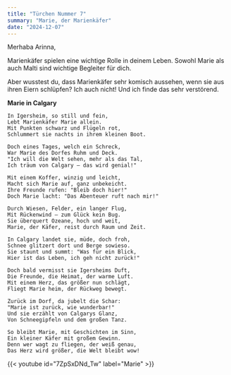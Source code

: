 ```yaml
---
title: "Türchen Nummer 7"
summary: "Marie, der Marienkäfer"
date: "2024-12-07"
---
```


Merhaba Arinna,

Marienkäfer spielen eine wichtige Rolle in deinem Leben. Sowohl Marie als auch Malti sind wichtige Begleiter für dich. 

Aber wusstest du, dass Marienkäfer sehr komisch aussehen, wenn sie aus ihren Eiern schlüpfen? Ich auch nicht! Und ich finde das sehr verstörend.   


**Marie in Calgary**

```
In Igersheim, so still und fein,  
Lebt Marienkäfer Marie allein.  
Mit Punkten schwarz und Flügeln rot,  
Schlummert sie nachts in ihrem kleinen Boot.  

Doch eines Tages, welch ein Schreck,  
War Marie des Dorfes Ruhm und Deck.  
"Ich will die Welt sehen, mehr als das Tal,  
Ich träum von Calgary – das wird genial!"  

Mit einem Koffer, winzig und leicht,  
Macht sich Marie auf, ganz unbekeicht.  
Ihre Freunde rufen: "Bleib doch hier!"  
Doch Marie lacht: "Das Abenteuer ruft nach mir!"  

Durch Wiesen, Felder, ein langer Flug,  
Mit Rückenwind – zum Glück kein Bug.  
Sie überquert Ozeane, hoch und weit,  
Marie, der Käfer, reist durch Raum und Zeit.  

In Calgary landet sie, müde, doch froh,  
Schnee glitzert dort und Berge sowieso.  
Sie staunt und summt: "Was für ein Blick,  
Hier ist das Leben, ich geh nicht zurück!"  

Doch bald vermisst sie Igersheims Duft,  
Die Freunde, die Heimat, der warme Luft.  
Mit einem Herz, das größer nun schlägt,  
Fliegt Marie heim, der Rückweg bewegt.  

Zurück im Dorf, da jubelt die Schar:  
"Marie ist zurück, wie wunderbar!"  
Und sie erzählt von Calgarys Glanz,  
Von Schneegipfeln und dem großen Tanz.  

So bleibt Marie, mit Geschichten im Sinn,  
Ein kleiner Käfer mit großem Gewinn.  
Denn wer wagt zu fliegen, der weiß genau,  
Das Herz wird größer, die Welt bleibt wow!  
```

{{< youtube id="7ZpSxDNd_Tw" label="Marie" >}}